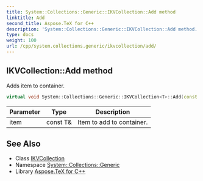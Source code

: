```yaml
---
title: System::Collections::Generic::IKVCollection::Add method
linktitle: Add
second_title: Aspose.TeX for C++
description: 'System::Collections::Generic::IKVCollection::Add method. Adds item to container in C++.'
type: docs
weight: 100
url: /cpp/system.collections.generic/ikvcollection/add/
---
```

## IKVCollection::Add method


Adds item to container.

```cpp
virtual void System::Collections::Generic::IKVCollection<T>::Add(const T &item) override
```


| Parameter | Type | Description |
| --- | --- | --- |
| item | const T\& | Item to add to container. |

## See Also

* Class [IKVCollection](../)
* Namespace [System::Collections::Generic](../../)
* Library [Aspose.TeX for C++](../../../)
